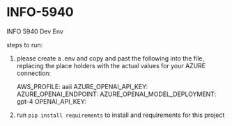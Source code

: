 # INFO-5940
INFO 5940 Dev Env

steps to run:

1. please create a .env and copy and past the following into the file, replacing the place holders with the actual values for your AZURE connection:

    AWS_PROFILE: aaii
    AZURE_OPENAI_API_KEY: <REPLACE WITH API_KEY>
    AZURE_OPENAI_ENDPOINT: <REPLACE WITH ENDPOINT>
    AZURE_OPENAI_MODEL_DEPLOYMENT: gpt-4
    OPENAI_API_KEY: <REPLACE WITH API_KEY>

2. run `pip install requirements` to install and requirements for this project



